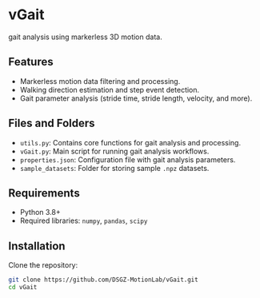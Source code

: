 # vGait
gait analysis using markerless 3D motion data.

## Features

- Markerless motion data filtering and processing.
- Walking direction estimation and step event detection.
- Gait parameter analysis (stride time, stride length, velocity, and more).


## Files and Folders

- `utils.py`: Contains core functions for gait analysis and processing.
- `vGait.py`: Main script for running gait analysis workflows.
- `properties.json`: Configuration file with gait analysis parameters.
- `sample_datasets`: Folder for storing sample `.npz` datasets.

## Requirements

- Python 3.8+
- Required libraries: `numpy`, `pandas`, `scipy`

## Installation

Clone the repository:

```bash
git clone https://github.com/DSGZ-MotionLab/vGait.git
cd vGait

